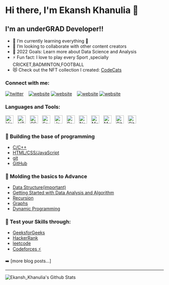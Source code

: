 # Hi there, I'm Ekansh Khanulia 👋 




## I'm an underGRAD Developer!!


- 🌱 I’m currently learning everything 🤣
- 👯 I’m looking to collaborate with other content creators
- 🥅 2022 Goals: Learn more about Data Science and Analysis
- ⚡ Fun fact: I love to  play  every Sport ,specially CRICKET,BADMINTON,FOOTBALL
- 😻 Check out the NFT collection I created: [CodeCats](https://opensea.io/account?tab=collected)

### Connect with me:




[![twitter]()](https://twitter.com/EkanshKhanulia#gh-dark-mode-only)
&nbsp;&nbsp;
[![website](./img/linkedin-light.svg)](https://www.linkedin.com/in/ekansh-khanulia-716813193/#gh-light-mode-only)
[![website](./img/linkedin-dark.svg)](https://www.linkedin.com/in/ekansh-khanulia-716813193/#gh-dark-mode-only)
&nbsp;&nbsp;
[![website](./img/instagram-light.svg)](https://www.instagram.com/1ansh_18/r#gh-dark-mode-only)
[![website](./img/instagram-dark.svg)](https://www.instagram.com/1ansh_18/r#gh-dark-mode-only)

### Languages and Tools:

[<img align="left" alt="Visual Studio Code" width="26px" src="https://cdn.jsdelivr.net/gh/devicons/devicon/icons/vscode/vscode-original.svg" style="padding-right:10px;" />][vsCode]
[<img align="left" alt="HTML5" width="26px" src="https://cdn.jsdelivr.net/gh/devicons/devicon/icons/html5/html5-original.svg" style="padding-right:10px;" />][Html5]
[<img align="left" alt="CSS3" width="26px" src="https://cdn.jsdelivr.net/gh/devicons/devicon/icons/css3/css3-original.svg" style="padding-right:10px;" />][cssplaylist]
[<img align="left" alt="Sass" width="26px" src="https://cdn.jsdelivr.net/gh/devicons/devicon/icons/sass/sass-original.svg" style="padding-right:10px;" />][sass]
[<img align="left" alt="JavaScript" width="26px" src="https://cdn.jsdelivr.net/gh/devicons/devicon/icons/javascript/javascript-original.svg" style="padding-right:10px;" />][jsplaylist]
[<img align="left" alt="React" width="26px" src="https://cdn.jsdelivr.net/gh/devicons/devicon/icons/react/react-original.svg" style="padding-right:10px;" />][reactplaylist]
[<img align="left" alt="Node.js" width="26px" src="https://cdn.jsdelivr.net/gh/devicons/devicon/icons/nodejs/nodejs-original.svg" style="padding-right:10px;" />][nodejs]
[<img align="left" alt="MongoDB" width="26px" src="https://cdn.jsdelivr.net/gh/devicons/devicon/icons/mongodb/mongodb-original.svg" style="padding-right:10px;" />][Mongodb]
[<img align="left" alt="MySQL" width="26px" src="https://cdn.jsdelivr.net/gh/devicons/devicon/icons/mysql/mysql-original.svg" style="padding-right:10px;" />][MySql]
[<img align="left" alt="Git" width="26px" src="https://cdn.jsdelivr.net/gh/devicons/devicon/icons/git/git-original.svg" style="padding-right:10px;" />][git]
[<img align="left" alt="GitHub" width="26px" src="https://user-images.githubusercontent.com/3369400/139447912-e0f43f33-6d9f-45f8-be46-2df5bbc91289.png" style="padding-right:10px;" />][github]


<br />
<br />

### 📕 Building the base of programming
<!-- YOUTUBE:START -->
- [C/C++](https://www.youtube.com/playlist?list=PLu0W_9lII9agpFUAlPFe_VNSlXW5uE0YL)
- [HTML/CSS/JavaScript ](https://www.youtube.com/playlist?list=PLDN4rrl48XKpZkf03iYFl-O29szjTrs_O)
- [git](https://www.youtube.com/watch?v=8JJ101D3knE)
- [GitHub](https://www.youtube.com/watch?v=PQsJR8ci3J0)
<!-- YOUTUBE:END -->

### 📕 Molding the basics to Advance  
<!-- BLOG-POST-LIST:START -->



- [Data Structure(important)](https://www.youtube.com/playlist?list=PLAXnLdrLnQpRcveZTtD644gM9uzYqJCwr)
- [Getting Started with  Data  Analysis and Algorithm  ](https://www.youtube.com/playlist?list=PLDN4rrl48XKpZkf03iYFl-O29szjTrs_O)
- [Recursion](https://www.youtube.com/playlist?list=PL-Jc9J83PIiFxaBahjslhBD1LiJAV7nKs)
- [Graphs](https://www.youtube.com/playlist?list=PLgUwDviBIf0rGEWe64KWas0Nryn7SCRWw)
- [Dynamic Programming](https://www.youtube.com/watch?v=FfXoiwwnxFw&list=PLgUwDviBIf0qUlt5H_kiKYaNSqJ81PMMY)
<!-- BLOG-POST-LIST:END -->

### 📕 Test your Skills through:
<!-- YOUTUBE:START -->
- [GeeksforGeeks](https://practice.geeksforgeeks.org/explore?page=1&curated[]=1&sortBy=submissions&curated_names[]=SDE%20Sheet)
- [HackerRank](https://www.hackerrank.com/)
- [leetcode](https://interview.leetcode.com/)
- [Codeforces ⚡](https://codeforces.com/)
<!-- YOUTUBE:END -->

➡️ [more blog posts...]

---

<img align="left" alt="Ekansh_Khanulia's Github Stats" src="https://github-readme-stats.vercel.app/api?username=EKANSHironfist&show_icons=true&hide_border=true&title_color=ff652f&icon_color=FFE400&bg_color=09131B&text_color=ffffff&border_color=0c1a25" />

<!-- <details>
  <summary>:zap: Recent GitHub Activity</summary> -->
  
<!-- START_SECTION:activity-->
<!-- 1. ❌ Closed PR [#11](https://github.com/codeSTACKr/nft-landing-page/pull/11) in [codeSTACKr/nft-landing-page](https://github.com/codeSTACKr/nft-landing-page)
2. ❌ Closed PR [#21](https://github.com/codeSTACKr/nft-landing-page/pull/21) in [codeSTACKr/nft-landing-page](https://github.com/codeSTACKr/nft-landing-page)
3. ❌ Closed PR [#16](https://github.com/codeSTACKr/nft-landing-page/pull/16) in [codeSTACKr/nft-landing-page](https://github.com/codeSTACKr/nft-landing-page)
4. ❌ Closed PR [#14](https://github.com/codeSTACKr/nft-landing-page/pull/14) in [codeSTACKr/nft-landing-page](https://github.com/codeSTACKr/nft-landing-page)
5. ❌ Closed PR [#9](https://github.com/codeSTACKr/nft-landing-page/pull/9) in [codeSTACKr/nft-landing-page](https://github.com/codeSTACKr/nft-landing-page) -->
<!--END_SECTION:activity -->

<!-- </details> -->



<!-- [website]: https://codeSTACKr.com -->

[twitter]: https://twitter.com/EkanshKhanulia

[instagram]: https://www.instagram.com/1ansh_18/
[linkedin]: https://www.linkedin.com/in/ekansh-khanulia-716813193/
[webdevplaylist]: https://www.youtube.com/playlist?list=PLu0W_9lII9agiCUZYRsvtGTXdxkzPyItg
[jsplaylist]: https://www.youtube.com/playlist?list=PLu0W_9lII9ajyk081To1Cbt2eI5913SsL
[cssplaylist]: https://www.youtube.com/playlist?list=PLu0W_9lII9agiCUZYRsvtGTXdxkzPyItg
[reactplaylist]:https://www.youtube.com/playlist?list=PLu0W_9lII9agx66oZnT6IyhcMIbUMNMdt
[Html5]:https://www.youtube.com/watch?v=BsDoLVMnmZs
[Mongodb]:https://www.youtube.com/playlist?list=PLRAV69dS1uWTaoxyeBbKpAEF90i4ijUQZ
[MySql]:https://www.youtube.com/watch?v=7S_tz1z_5bA
[git]:https://www.youtube.com/watch?v=8JJ101D3knE
[github]:https://www.youtube.com/watch?v=PQsJR8ci3J0
[vsCode]:https://www.youtube.com/watch?v=TeZdo8mx0gc&t=3s
[sass]:https://www.youtube.com/watch?v=_a5j7KoflTs
[nodejs]:https://www.youtube.com/watch?v=TlB_eWDSMt4&t=30s